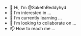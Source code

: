 - 👋 Hi, I’m @SakethReddyhyd
- 👀 I’m interested in ...
- 🌱 I’m currently learning ...
- 💞️ I’m looking to collaborate on ...
- 📫 How to reach me ...

<!---
SakethReddyhyd/SakethReddyhyd is a ✨ special ✨ repository because its `README.md` (this file) appears on your GitHub profile.
You can click the Preview link to take a look at your changes.
--->
